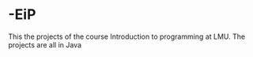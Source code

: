 # -EiP
This the projects of the course Introduction to programming at LMU. The projects are all in Java
